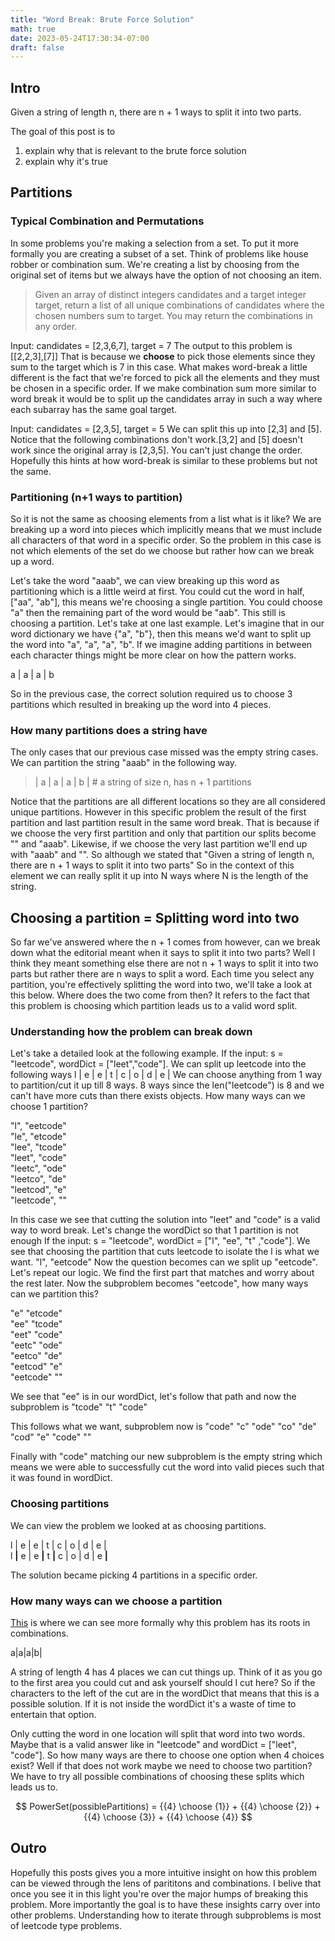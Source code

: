 ```yaml
---
title: "Word Break: Brute Force Solution"
math: true
date: 2023-05-24T17:30:34-07:00
draft: false
---
```


## Intro
Given a string of length n, there are n + 1 ways to split it into two parts.

The goal of this post is to 
1. explain why that is relevant to the brute force solution
2. explain why it's true

## Partitions
### Typical Combination and Permutations
In some problems you're making a selection from a set. To put it more formally you are creating a subset of a set. Think of problems like house robber or combination sum.
We're creating a list by choosing from the original set of items but we always have the option of not choosing an item.

> Given an array of distinct integers candidates and a target integer target, return a list of all unique combinations of candidates where the chosen numbers sum to target. You may return the combinations in any order.

Input: candidates = [2,3,6,7], target = 7
The output to this problem is [[2,2,3],[7]]
That is because we **choose** to pick those elements since they sum to the target which is 7 in this case. What makes word-break a little different is
the fact that we're forced to pick all the elements and they must be chosen in a specific order. If we make combination sum more similar to word break
it would be to split up the candidates array in such a way where each subarray has the same goal target.

Input: candidates = [2,3,5], target = 5
We can split this up into [2,3] and [5]. Notice that the following combinations don't work.[3,2] and [5] doesn't work since the original array is [2,3,5]. You can't just change the order. Hopefully this 
hints at how word-break is similar to these problems but not the same.


### Partitioning (n+1 ways to partition)
So it is not the same as choosing elements from a list what is it like?
We are breaking up a word into pieces which implicitly means that we must include all characters of 
that word in a specific order. So the problem in this case is not which elements of the set do we choose but rather how can we break up a word.

Let's take the word "aaab", we can view breaking up this word as partitioning which is a little weird at first. 
You could cut the word in half, ["aa", "ab"], this means we're choosing a single partition. 
You could choose "a" then the remaining part of the word would be "aab". This still is choosing a partition.
Let's take at one last example. Let's imagine that in our word dictionary we have {"a", "b"}, then this means 
we'd want to split up the word into "a", "a", "a", "b". 
If we imagine adding partitions in between each character things might be more clear on how the pattern works.

a | a | a | b

So in the previous case, the correct solution required us to choose 3 partitions which resulted in breaking up
the word into 4 pieces.

### How many partitions does a string have
The only cases that our previous case missed was the empty string cases. We can partition the string "aaab" in the following way.
> | a | a | a | b | # a string of size n, has n + 1 partitions

Notice that the partitions are all different locations so they are all considered unique partitions. However in this specific problem
the result of the first partition and last partition result in the same word break. That is because if we choose the very first partition and 
only that partition our splits become "" and "aaab". Likewise, if we choose the very last partition we'll end up with "aaab" and "". 
So although we stated that "Given a string of length n, there are n + 1 ways to split it into two parts"
So in the context of this element we can really split it up into N ways where N is the length of the string.

## Choosing a partition = Splitting word into two
So far we've answered where the n + 1 comes from however, can we break down what the editorial meant when it says to split it into two parts? 
Well I think they meant something else there are not n + 1 ways to split it into two parts but rather there are n ways to split a word.
Each time you select any partition, you're effectively splitting the word into two, we'll take a look at this below. 
Where does the two come from then? It refers to the fact that this problem is choosing which partition leads us to a valid word split.

### Understanding how the problem can break down
Let's take a detailed look at the following example.
If the input: s = "leetcode", wordDict = ["leet","code"].
We can split up leetcode into the following ways
l | e | e | t | c | o | d | e |
We can choose anything from 1 way to partition/cut it up till 8 ways. 8 ways since the len("leetcode") is 8 and we can't have 
more cuts than there exists objects.
How many ways can we choose 1 partition?

"l", "eetcode"\
"le", "etcode"\
"lee", "tcode"\
"leet", "code"\
"leetc", "ode"\
"leetco", "de"\
"leetcod", "e"\
"leetcode", ""

In this case we see that cutting the solution into "leet" and "code" is a valid way to word break. Let's change the wordDict 
so that 1 partition is not enough
If the input: s = "leetcode", wordDict = ["l", "ee", "t" ,"code"].
We see that choosing the partition that cuts leetcode to isolate the l is what we want.
"l", "eetcode"
Now the question becomes can we split up "eetcode". Let's repeat our logic. We find the first part that matches and worry about the rest later.
Now the subproblem becomes "eetcode", how many ways can we partition this?

"e" "etcode"\
"ee" "tcode"\
"eet" "code"\
"eetc" "ode"\
"eetco" "de"\
"eetcod" "e"\
"eetcode" ""

We see that "ee" is in our wordDict, let's follow that path and now the subproblem is "tcode"
"t" "code"

This follows what we want, subproblem now is "code"
"c" "ode"
"co" "de"
"cod" "e"
"code" ""

Finally with "code" matching our new subproblem is the empty string which means we were able to successfully cut the word into 
valid pieces such that it was found in wordDict.

### Choosing partitions
We can view the problem we looked at as choosing partitions.

l | e | e | t | c | o | d | e |\
l **|** e | e **|** t **|** c | o | d | e **|**

The solution became picking 4 partitions in a specific order.


### How many ways can we choose a partition
[This](https://leetcode.com/problems/word-break/solutions/43812/o-2-n-or-o-n/comments/43066) is where we can see more formally why this problem has its roots in combinations.

a|a|a|b|

A string of length 4 has 4 places we can cut things up. 
Think of it as you go to the first area you could cut and ask yourself should I cut here? So if the characters to the left of the cut 
are in the wordDict that means that this is a possible solution. If it is not inside the wordDict it's a waste of time to entertain that option.

Only cutting the word in one location will split that word into two words. Maybe that is a valid answer like in "leetcode" and wordDict = ["leet", "code"]. 
So how many ways are there to choose one option when 4 choices exist? Well if that does not work maybe we need to choose two partition? 
We have to try all possible combinations of choosing these splits which leads us to.

$$ PowerSet(possiblePartitions) = {{4} \choose {1}} + {{4} \choose {2}} + {{4} \choose {3}} + {{4} \choose {4}} $$

## Outro
Hopefully this posts gives you a more intuitive insight on how this problem can be viewed through the lens of parititons and combinations. I belive that once you see it in this light
you're over the major humps of breaking this problem. More importantly the goal is to have these 
insights carry over into other problems. Understanding how to iterate through subproblems is most of leetcode type problems.
